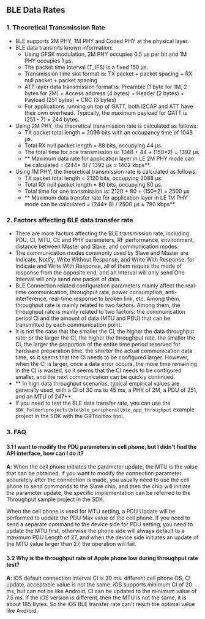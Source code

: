 ## BLE Data Rates



### 1. Theoretical Transmission Rate

* BLE supports 2M PHY, 1M PHY and Coded PHY at the physical layer.
* BLE data transmits known information:
  * Using GFSK modulation, 2M PHY occupies 0.5 μs per bit and 1M PHY occupies 1 μs.
  * The packet time interval (T_IFS) is a fixed 150 μs.
  * Transmission time slot format is: TX packet + packet spacing + RX null packet + packet spacing 
  * ATT layer data transmission format is: Preamble (1 byte for 1M, 2 bytes for 2M) + Access address (4 bytes) + Header (2 bytes) + Payload (251 bytes) + CRC (3 bytes)
  * For applications running on top of GATT, both I2CAP and ATT have their own overhead. Typically, the maximum payload for GATT is (251 - 7) = 244 bytes.
* Using 2M PHY, the theoretical transmission rate is calculated as follows:
  * TX packet total length = 2096 bits with an occupancy time of 1048 μs.
  * Total RX null packet length = 88 bits, occupying 44 μs.
  * The total time for one transmission is: 1048 + 44 + (150*2) = 1392 μs
  * ** Maximum data rate for application layer in LE 2M PHY mode can be calculated = (244* 8) / 1392 µs ≈ 1402 kbps**.
* Using 1M PHY, the theoretical transmission rate is calculated as follows:
  * TX packet total length = 2120 bits, occupying 2088 µs.
  * Total RX null packet length = 80 bits, occupying 80 μs.
  * Total time for one transmission is: 2120 + 80 + (150*2) = 2500 μs
  * ** Maximum data transfer rate for application layer in LE 1M PHY mode can be calculated = (244* 8) / 2500 µs ≈ 780 kbps**.



### 2. Factors affecting BLE data transfer rate

* There are more factors affecting the BLE transmission rate, including PDU, CI, MTU, CE and PHY parameters, RF performance, environment, distance between Master and Slave, and communication modes.
* The communication modes commonly used by Slave and Master are Indicate, Notify, Write Without Response, and Write With Response. for Indicate and Write With Response, all of them require the mode of response from the opposite end, and an Interval will only send One Interval will only send one packet of data.
* BLE Connection related configuration parameters mainly affect the real-time communication, throughput rate, power consumption, anti-interference, real-time response to broken link, etc. Among them, throughput rate is mainly related to two factors. Among them, the throughput rate is mainly related to two factors: the communication period CI and the amount of data (MTU and PDU) that can be transmitted by each communication point.
* It is not the case that the smaller the CI, the higher the data throughput rate; or the larger the CI, the higher the throughput rate. the smaller the CI, the larger the proportion of the entire time period reserved for hardware preparation time, the shorter the actual communication data time, so it seems that the CI needs to be configured larger. However, when the CI is larger, once a data error occurs, the more time remaining in the CI is wasted, so it seems that the CI needs to be configured smaller, and the next communication can be quickly continued.
* ** In high data throughput scenarios, typical empirical values are generally used, with a CI of 30 ms to 45 ms, a PHY of 2M, a PDU of 251, and an MTU of 247**.
* If you need to test the BLE data transfer rate, you can use the `SDK_Folder\projects\ble\ble_peripheral\ble_app_throughput` example project in the SDK with the GRToolbox tool.



### 3. FAQ

#### 3.1 I want to modify the PDU parameters in cell phone, but I didn't find the API interface, how can I do it?

**A**: When the cell phone initiates the parameter update, the MTU is the value that can be obtained, if you want to modify the connection parameter accurately after the connection is made, you usually need to use the cell phone to send commands to the Slave chip, and then the chip will initiate the parameter update, the specific implementation can be referred to the Throughput sample project in the SDK.

When the cell phone is used for MTU setting, a PDU Update will be performed to update the PDU Max value of the cell phone. If you need to send a separate command to the device side for PDU setting, you need to update the MTU first, otherwise the phone side will always default to a maximum PDU Length of 27, and when the device side initiates an update of the MTU value larger than 27, the operation will fail.

#### 3.2 Why is the throughput rate of Apple phone low during throughput rate test?

**A**: iOS default connection interval CI is 30 ms. different cell phone OS, CI update, acceptable value is not the same. iOS supports minimum CI of 20 ms, but can not be like Android, CI can be updated to the minimum value of 7.5 ms. if the iOS version is different, then the MTU is not the same, it is about 185 Bytes. So the iOS BLE transfer rate can't reach the optimal value like Android.
